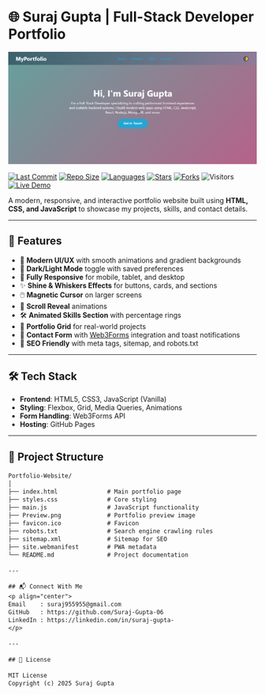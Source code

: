 # 🌐 Suraj Gupta | Full-Stack Developer Portfolio

![Portfolio Preview](Preview.png)

[![Last Commit](https://img.shields.io/github/last-commit/Suraj-Gupta-06/Portfolio-Website?style=for-the-badge)](https://github.com/Suraj-Gupta-06/Portfolio-Website/commits/main)
[![Repo Size](https://img.shields.io/github/repo-size/Suraj-Gupta-06/Portfolio-Website?color=blue&style=for-the-badge)](https://github.com/Suraj-Gupta-06/Portfolio-Website)
[![Languages](https://img.shields.io/github/languages/count/Suraj-Gupta-06/Portfolio-Website?style=for-the-badge)](https://github.com/Suraj-Gupta-06/Portfolio-Website)
[![Stars](https://img.shields.io/github/stars/Suraj-Gupta-06/Portfolio-Website?style=for-the-badge)](https://github.com/Suraj-Gupta-06/Portfolio-Website/stargazers)
[![Forks](https://img.shields.io/github/forks/Suraj-Gupta-06/Portfolio-Website?style=for-the-badge)](https://github.com/Suraj-Gupta-06/Portfolio-Website/network/members)
![Visitors](https://visitor-badge.laobi.icu/badge?page_id=Suraj-Gupta-06.Portfolio-Website&style=for-the-badge)
[![Live Demo](https://img.shields.io/badge/Live%20Demo-Visit-green?style=for-the-badge&logo=google-chrome)](https://suraj-gupta-06.github.io/Portfolio-Website/)

A modern, responsive, and interactive portfolio website built using **HTML, CSS, and JavaScript** to showcase my projects, skills, and contact details.  

---

## 📌 Features

- 🎨 **Modern UI/UX** with smooth animations and gradient backgrounds
- 🌙 **Dark/Light Mode** toggle with saved preferences
- 📱 **Fully Responsive** for mobile, tablet, and desktop
- ✨ **Shine & Whiskers Effects** for buttons, cards, and sections
- 🖱️ **Magnetic Cursor** on larger screens
- 🎯 **Scroll Reveal** animations
- 🛠 **Animated Skills Section** with percentage rings
- 📂 **Portfolio Grid** for real-world projects
- 📩 **Contact Form** with [Web3Forms](https://web3forms.com/) integration and toast notifications
- 📜 **SEO Friendly** with meta tags, sitemap, and robots.txt

---

## 🛠 Tech Stack

- **Frontend**: HTML5, CSS3, JavaScript (Vanilla)
- **Styling**: Flexbox, Grid, Media Queries, Animations
- **Form Handling**: Web3Forms API
- **Hosting**: GitHub Pages

---

## 📂 Project Structure

```plaintext
Portfolio-Website/
│
├── index.html              # Main portfolio page
├── styles.css              # Core styling
├── main.js                 # JavaScript functionality
├── Preview.png             # Portfolio preview image
├── favicon.ico             # Favicon
├── robots.txt              # Search engine crawling rules
├── sitemap.xml             # Sitemap for SEO
├── site.webmanifest        # PWA metadata
└── README.md               # Project documentation

---

## 📬 Connect With Me
<p align="center">
Email    : suraj955955@gmail.com
GitHub   : https://github.com/Suraj-Gupta-06
LinkedIn : https://linkedin.com/in/suraj-gupta-
</p>

---

## 📜 License

MIT License
Copyright (c) 2025 Suraj Gupta